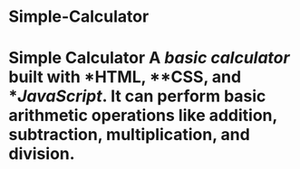 # Simple-Calculator
# Simple Calculator  A *basic calculator* built with *HTML, **CSS, and **JavaScript*. It can perform basic arithmetic operations like addition, subtraction, multiplication, and division.  
